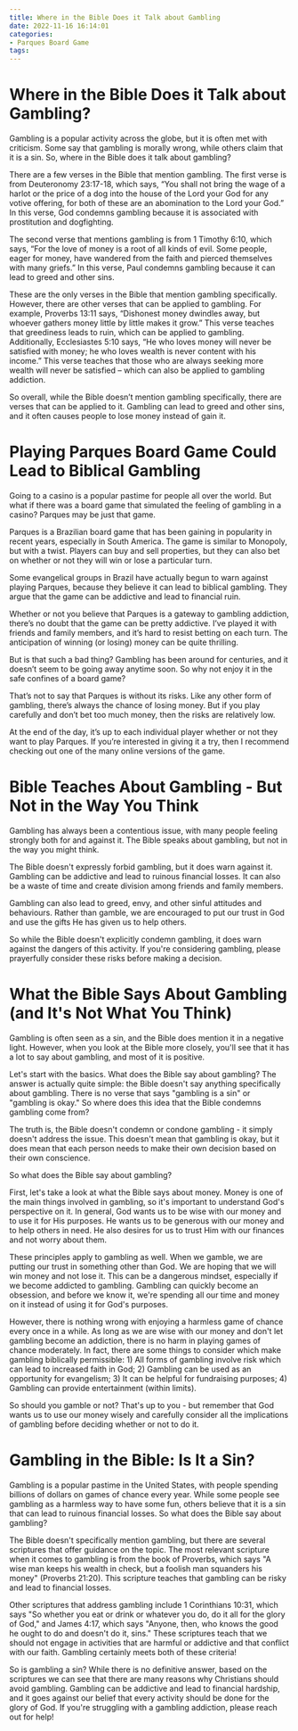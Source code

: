 ```yaml
---
title: Where in the Bible Does it Talk about Gambling
date: 2022-11-16 16:14:01
categories:
- Parques Board Game
tags:
---
```



#  Where in the Bible Does it Talk about Gambling?

Gambling is a popular activity across the globe, but it is often met with criticism. Some say that gambling is morally wrong, while others claim that it is a sin. So, where in the Bible does it talk about gambling?

There are a few verses in the Bible that mention gambling. The first verse is from Deuteronomy 23:17-18, which says, “You shall not bring the wage of a harlot or the price of a dog into the house of the Lord your God for any votive offering, for both of these are an abomination to the Lord your God.” In this verse, God condemns gambling because it is associated with prostitution and dogfighting.

The second verse that mentions gambling is from 1 Timothy 6:10, which says, “For the love of money is a root of all kinds of evil. Some people, eager for money, have wandered from the faith and pierced themselves with many griefs.” In this verse, Paul condemns gambling because it can lead to greed and other sins.

These are the only verses in the Bible that mention gambling specifically. However, there are other verses that can be applied to gambling. For example, Proverbs 13:11 says, “Dishonest money dwindles away, but whoever gathers money little by little makes it grow.” This verse teaches that greediness leads to ruin, which can be applied to gambling. Additionally, Ecclesiastes 5:10 says, “He who loves money will never be satisfied with money; he who loves wealth is never content with his income.” This verse teaches that those who are always seeking more wealth will never be satisfied – which can also be applied to gambling addiction.

So overall, while the Bible doesn’t mention gambling specifically, there are verses that can be applied to it. Gambling can lead to greed and other sins, and it often causes people to lose money instead of gain it.

#  Playing Parques Board Game Could Lead to Biblical Gambling

Going to a casino is a popular pastime for people all over the world. But what if there was a board game that simulated the feeling of gambling in a casino? Parques may be just that game.

Parques is a Brazilian board game that has been gaining in popularity in recent years, especially in South America. The game is similar to Monopoly, but with a twist. Players can buy and sell properties, but they can also bet on whether or not they will win or lose a particular turn.

Some evangelical groups in Brazil have actually begun to warn against playing Parques, because they believe it can lead to biblical gambling. They argue that the game can be addictive and lead to financial ruin.

Whether or not you believe that Parques is a gateway to gambling addiction, there’s no doubt that the game can be pretty addictive. I’ve played it with friends and family members, and it’s hard to resist betting on each turn. The anticipation of winning (or losing) money can be quite thrilling.

But is that such a bad thing? Gambling has been around for centuries, and it doesn’t seem to be going away anytime soon. So why not enjoy it in the safe confines of a board game?

That’s not to say that Parques is without its risks. Like any other form of gambling, there’s always the chance of losing money. But if you play carefully and don’t bet too much money, then the risks are relatively low.

At the end of the day, it’s up to each individual player whether or not they want to play Parques. If you’re interested in giving it a try, then I recommend checking out one of the many online versions of the game.

#  Bible Teaches About Gambling - But Not in the Way You Think

Gambling has always been a contentious issue, with many people feeling strongly both for and against it. The Bible speaks about gambling, but not in the way you might think.

The Bible doesn't expressly forbid gambling, but it does warn against it. Gambling can be addictive and lead to ruinous financial losses. It can also be a waste of time and create division among friends and family members.

Gambling can also lead to greed, envy, and other sinful attitudes and behaviours. Rather than gamble, we are encouraged to put our trust in God and use the gifts He has given us to help others.

So while the Bible doesn't explicitly condemn gambling, it does warn against the dangers of this activity. If you're considering gambling, please prayerfully consider these risks before making a decision.

#  What the Bible Says About Gambling (and It's Not What You Think)

Gambling is often seen as a sin, and the Bible does mention it in a negative light. However, when you look at the Bible more closely, you'll see that it has a lot to say about gambling, and most of it is positive.

Let's start with the basics. What does the Bible say about gambling? The answer is actually quite simple: the Bible doesn't say anything specifically about gambling. There is no verse that says "gambling is a sin" or "gambling is okay." So where does this idea that the Bible condemns gambling come from?

The truth is, the Bible doesn't condemn or condone gambling - it simply doesn't address the issue. This doesn't mean that gambling is okay, but it does mean that each person needs to make their own decision based on their own conscience.

So what does the Bible say about gambling?

First, let's take a look at what the Bible says about money. Money is one of the main things involved in gambling, so it's important to understand God's perspective on it. In general, God wants us to be wise with our money and to use it for His purposes. He wants us to be generous with our money and to help others in need. He also desires for us to trust Him with our finances and not worry about them.

These principles apply to gambling as well. When we gamble, we are putting our trust in something other than God. We are hoping that we will win money and not lose it. This can be a dangerous mindset, especially if we become addicted to gambling. Gambling can quickly become an obsession, and before we know it, we're spending all our time and money on it instead of using it for God's purposes.

However, there is nothing wrong with enjoying a harmless game of chance every once in a while. As long as we are wise with our money and don't let gambling become an addiction, there is no harm in playing games of chance moderately. In fact, there are some things to consider which make gambling biblically permissible: 1) All forms of gambling involve risk which can lead to increased faith in God; 2) Gambling can be used as an opportunity for evangelism; 3) It can be helpful for fundraising purposes; 4) Gambling can provide entertainment (within limits).

So should you gamble or not? That's up to you - but remember that God wants us to use our money wisely and carefully consider all the implications of gambling before deciding whether or not to do it.

#  Gambling in the Bible: Is It a Sin?

Gambling is a popular pastime in the United States, with people spending billions of dollars on games of chance every year. While some people see gambling as a harmless way to have some fun, others believe that it is a sin that can lead to ruinous financial losses. So what does the Bible say about gambling?

The Bible doesn't specifically mention gambling, but there are several scriptures that offer guidance on the topic. The most relevant scripture when it comes to gambling is from the book of Proverbs, which says "A wise man keeps his wealth in check, but a foolish man squanders his money" (Proverbs 21:20). This scripture teaches that gambling can be risky and lead to financial losses.

Other scriptures that address gambling include 1 Corinthians 10:31, which says "So whether you eat or drink or whatever you do, do it all for the glory of God," and James 4:17, which says "Anyone, then, who knows the good he ought to do and doesn't do it, sins." These scriptures teach that we should not engage in activities that are harmful or addictive and that conflict with our faith. Gambling certainly meets both of these criteria!

So is gambling a sin? While there is no definitive answer, based on the scriptures we can see that there are many reasons why Christians should avoid gambling. Gambling can be addictive and lead to financial hardship, and it goes against our belief that every activity should be done for the glory of God. If you're struggling with a gambling addiction, please reach out for help!